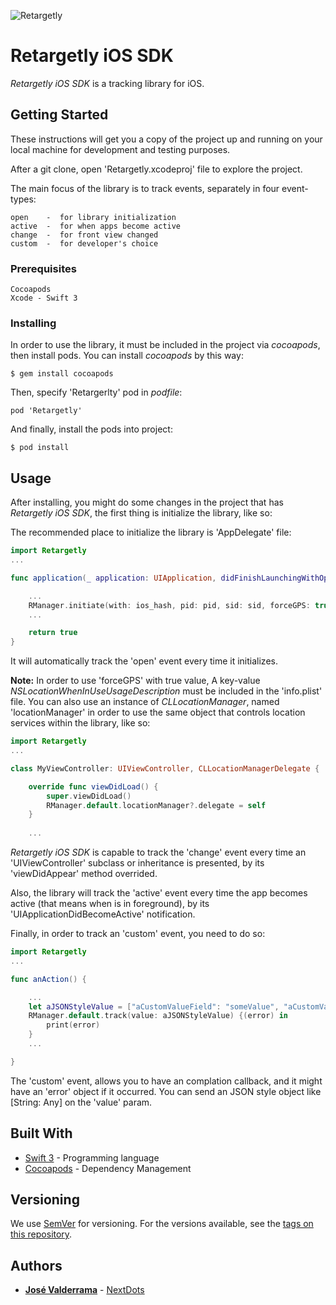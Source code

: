 ![Retargetly](http://beta.retargetly.com/wp-content/uploads/2015/07/Logo.png)

# Retargetly iOS SDK

*Retargetly iOS SDK* is a tracking library for iOS.

## Getting Started

These instructions will get you a copy of the project up and running on your local machine for development and testing purposes.

After a git clone, open 'Retargetly.xcodeproj' file to explore the project.

The main focus of the library is to track events, separately in four event-types:

```
open    -  for library initialization
active  -  for when apps become active
change  -  for front view changed
custom  -  for developer's choice
```

### Prerequisites

```
Cocoapods
Xcode - Swift 3
```

### Installing

In order to use the library, it must be included in the project via *cocoapods*, then install pods. You can install *cocoapods* by this way:

```
$ gem install cocoapods
```

Then, specify 'Retargerlty' pod in *podfile*:

```
pod 'Retargetly'
```

And finally, install the pods into project:

```
$ pod install
```


## Usage

After installing, you might do some changes in the project that has *Retargetly iOS SDK*, the first thing is initialize the library, like so:

The recommended place to initialize the library is 'AppDelegate' file:

```Swift
import Retargetly
...

func application(_ application: UIApplication, didFinishLaunchingWithOptions launchOptions: [UIApplicationLaunchOptionsKey: Any]?) -> {

    ...
    RManager.initiate(with: ios_hash, pid: pid, sid: sid, forceGPS: true)
    ...

    return true
}
```

It will automatically track the 'open' event every time it initializes.

**Note:** In order to use 'forceGPS' with true value,  A key-value *NSLocationWhenInUseUsageDescription* must be included in the 'info.plist' file. You can also use an instance of *CLLocationManager*, named 'locationManager' in order to use the same object that controls location services within the library, like so:

```Swift
import Retargetly
...

class MyViewController: UIViewController, CLLocationManagerDelegate {

    override func viewDidLoad() {
        super.viewDidLoad()
        RManager.default.locationManager?.delegate = self
    }
    
    ...
```

*Retargetly iOS SDK* is capable to track the 'change' event every time an 'UIViewController' subclass or inheritance is presented, by its 'viewDidAppear' method overrided.

Also, the library will track the 'active' event every time the app becomes active (that means when is in foreground), by its 'UIApplicationDidBecomeActive' notification.

Finally, in order to track an 'custom' event, you need to do so:

```Swift
import Retargetly
...

func anAction() {

    ...
    let aJSONStyleValue = ["aCustomValueField": "someValue", "aCustomValueField2": 200]
    RManager.default.track(value: aJSONStyleValue) {(error) in
        print(error)
    }
    ...

}
```

The 'custom' event, allows you to have an complation callback, and it might have an 'error' object if it occurred. You can send an JSON style object like  [String: Any] on the 'value' param.

## Built With

* [Swift 3](https://swift.org/documentation/) - Programming language
* [Cocoapods](https://cocoapods.org/) - Dependency Management


## Versioning

We use [SemVer](http://semver.org/) for versioning. For the versions available, see the [tags on this repository](https://github.com/retargetly/sdk-ios/releases).

## Authors

* [**José Valderrama**](mailto:josevalderrama18@gmail.com) - [NextDots](http://nextdots.com/)
